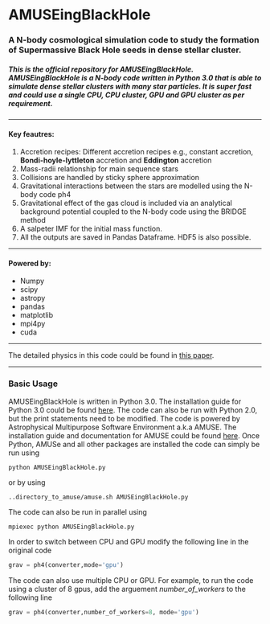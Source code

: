 # AMUSEingBlackHole

### A N-body cosmological simulation code to study the formation of Supermassive Black Hole seeds in dense stellar cluster.

##### This is the official repository for AMUSEingBlackHole. AMUSEingBlackHole is a N-body code written in Python 3.0 that is able to simulate dense stellar clusters with many star particles. It is super fast and could use a single CPU, CPU cluster, GPU and GPU cluster as per requirement.

---

#### Key feautres:

1. Accretion recipes: Different accretion recipes e.g., constant accretion, **Bondi-hoyle-lyttleton** accretion and **Eddington** accretion
2. Mass-radii relationship for main sequence stars 
3. Collisions are handled by sticky sphere approximation 
4. Gravitational interactions between the stars are modelled using the N-body code ph4
5. Gravitational effect of the gas cloud is included via an analytical background potential coupled to the N-body code using the BRIDGE method
6. A salpeter IMF for the initial mass function. 
7. All the outputs are saved in Pandas Dataframe. HDF5 is also possible.

--- 

#### Powered by: 

* Numpy
* scipy
* astropy
* pandas
* matplotlib
* mpi4py
* cuda 

--- 

The detailed physics in this code could be found in [this paper](https://ui.adsabs.harvard.edu/abs/2021MNRAS.503.1051D/abstract).

---

### Basic Usage

AMUSEingBlackHole is written in Python 3.0. The installation guide for Python 3.0 could be found [here](https://www.python.org/download/releases/3.0/). The code can also be run with Python 2.0, but the print statements need to be modified. The code is powered by Astrophysical Multipurpose Software Environment a.k.a AMUSE. The installation guide and documentation for AMUSE could be found [here](https://amusecode.github.io/). Once Python, AMUSe and all other packages are installed the code can simply be run using
```
python AMUSEingBlackHole.py 
```
or by using
```
..directory_to_amuse/amuse.sh AMUSEingBlackHole.py
```
The code can also be run in parallel using 
```
mpiexec python AMUSEingBlackHole.py
```
In order to switch between CPU and GPU modify the following line in the original code
```python 
grav = ph4(converter,mode='gpu')
```
The code can also use multiple CPU or GPU. For example, to run the code using a cluster of 8 gpus, add the arguement *number_of_workers* to the following line 
```python
grav = ph4(converter,number_of_workers=8, mode='gpu')
```
